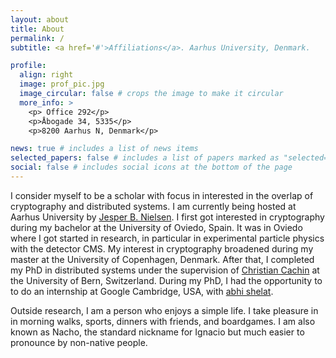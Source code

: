 ```yaml
---
layout: about
title: About
permalink: /
subtitle: <a href='#'>Affiliations</a>. Aarhus University, Denmark.

profile:
  align: right
  image: prof_pic.jpg
  image_circular: false # crops the image to make it circular
  more_info: >
    <p> Office 292</p>
    <p>Åbogade 34, 5335</p>
    <p>8200 Aarhus N, Denmark</p>

news: true # includes a list of news items
selected_papers: false # includes a list of papers marked as "selected={true}"
social: false # includes social icons at the bottom of the page
---
```


I consider myself to be a scholar with focus in interested in the overlap of cryptography and distributed systems. I am currently being hosted at Aarhus University by [Jesper B. Nielsen](https://www.au.dk/en/jbn@cs.au.dk/). I first got interested in cryptography during my bachelor at the University of Oviedo, Spain. It was in Oviedo where I got started in research, in particular in experimental particle physics with the detector CMS. My interest in cryptography broadened during my master at the University of Copenhagen, Denmark. After that, I completed my PhD in distributed systems under the supervision of [Christian Cachin](https://crypto.unibe.ch/cc/) at the University of Bern, Switzerland. During my PhD, I had the opportunity to to do an internship at Google Cambridge, USA, with [abhi shelat](https://shelat.khoury.northeastern.edu/). 

Outside research, I am a person who enjoys a simple life. I take pleasure in in morning walks, sports, dinners with friends, and boardgames. I am also known as Nacho, the standard nickname for Ignacio but much easier to pronounce by non-native people.


